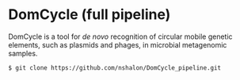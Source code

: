 # DomCycle (full pipeline)

DomCycle is a tool for *de novo* recognition of circular mobile genetic elements, such as plasmids and phages, in microbial metagenomic samples.

`$ git clone https://github.com/nshalon/DomCycle_pipeline.git`
